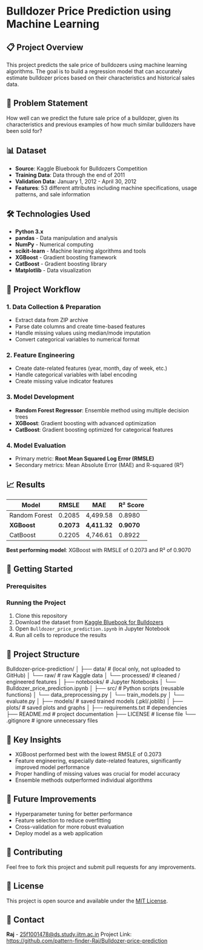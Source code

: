 # Bulldozer Price Prediction using Machine Learning

## 📋 Project Overview
This project predicts the sale price of bulldozers using machine learning algorithms. The goal is to build a regression model that can accurately estimate bulldozer prices based on their characteristics and historical sales data.

## 🎯 Problem Statement
How well can we predict the future sale price of a bulldozer, given its characteristics and previous examples of how much similar bulldozers have been sold for?

## 📊 Dataset
- **Source**: Kaggle Bluebook for Bulldozers Competition
- **Training Data**: Data through the end of 2011
- **Validation Data**: January 1, 2012 - April 30, 2012
- **Features**: 53 different attributes including machine specifications, usage patterns, and sale information

## 🛠️ Technologies Used
- **Python 3.x**
- **pandas** - Data manipulation and analysis
- **NumPy** - Numerical computing
- **scikit-learn** - Machine learning algorithms and tools
- **XGBoost** - Gradient boosting framework
- **CatBoost** - Gradient boosting library
- **Matplotlib** - Data visualization

## 🔄 Project Workflow

### 1. Data Collection & Preparation
- Extract data from ZIP archive
- Parse date columns and create time-based features
- Handle missing values using median/mode imputation
- Convert categorical variables to numerical format

### 2. Feature Engineering
- Create date-related features (year, month, day of week, etc.)
- Handle categorical variables with label encoding
- Create missing value indicator features

### 3. Model Development
- **Random Forest Regressor**: Ensemble method using multiple decision trees
- **XGBoost**: Gradient boosting with advanced optimization
- **CatBoost**: Gradient boosting optimized for categorical features

### 4. Model Evaluation
- Primary metric: **Root Mean Squared Log Error (RMSLE)**
- Secondary metrics: Mean Absolute Error (MAE) and R-squared (R²)

## 📈 Results

| Model | RMSLE | MAE | R² Score |
|-------|-------|-----|----------|
| Random Forest | 0.2085 | 4,499.58 | 0.8980 |
| **XGBoost** | **0.2073** | **4,411.32** | **0.9070** |
| CatBoost | 0.2205 | 4,746.61 | 0.8922 |

**Best performing model**: XGBoost with RMSLE of 0.2073 and R² of 0.9070

## 🚀 Getting Started

### Prerequisites

### Running the Project
1. Clone this repository
2. Download the dataset from [Kaggle Bluebook for Bulldozers](https://www.kaggle.com/c/bluebook-for-bulldozers/data)
3. Open `Bulldozer_price_prediction.ipynb` in Jupyter Notebook
4. Run all cells to reproduce the results

## 📁 Project Structure

Bulldozer-price-prediction/
│
├── data/                  # (local only, not uploaded to GitHub)
│   └── raw/               # raw Kaggle data
│   └── processed/         # cleaned / engineered features
│
├── notebooks/             # Jupyter Notebooks
│   └── Bulldozer_price_prediction.ipynb
│
├── src/                   # Python scripts (reusable functions)
│   └── data_preprocessing.py
│   └── train_models.py
│   └── evaluate.py
│
├── models/                # saved trained models (.pkl/.joblib)
│
├── plots/                 # saved plots and graphs
│
├── requirements.txt       # dependencies
├── README.md              # project documentation
├── LICENSE                # license file
└── .gitignore             # ignore unnecessary files

## 📝 Key Insights
- XGBoost performed best with the lowest RMSLE of 0.2073
- Feature engineering, especially date-related features, significantly improved model performance
- Proper handling of missing values was crucial for model accuracy
- Ensemble methods outperformed individual algorithms

## 🔮 Future Improvements
- Hyperparameter tuning for better performance
- Feature selection to reduce overfitting
- Cross-validation for more robust evaluation
- Deploy model as a web application

## 🤝 Contributing
Feel free to fork this project and submit pull requests for any improvements.

## 📄 License
This project is open source and available under the [MIT License](LICENSE).

## 📧 Contact
**Raj** - 25f1001478@ds.study.iitm.ac.in
Project Link: https://github.com/pattern-finder-Raj/Bulldozer-price-prediction
